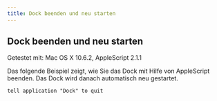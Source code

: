 ```yaml
---
title: Dock beenden und neu starten
---
```


## Dock beenden und neu starten

Getestet mit: Mac OS X 10.6.2, AppleScript 2.1.1

Das folgende Beispiel zeigt, wie Sie das Dock mit Hilfe von AppleScript beenden. Das Dock wird danach automatisch neu gestartet.

```applescript
tell application "Dock" to quit
```
